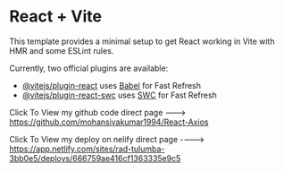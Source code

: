 # React + Vite

This template provides a minimal setup to get React working in Vite with HMR and some ESLint rules.

Currently, two official plugins are available:

- [@vitejs/plugin-react](https://github.com/vitejs/vite-plugin-react/blob/main/packages/plugin-react/README.md) uses [Babel](https://babeljs.io/) for Fast Refresh
- [@vitejs/plugin-react-swc](https://github.com/vitejs/vite-plugin-react-swc) uses [SWC](https://swc.rs/) for Fast Refresh

Click To View my github code direct page  --->  https://github.com/mohansivakumar1994/React-Axios  

Click To View my deploy on nelify direct page  ---->   https://app.netlify.com/sites/rad-tulumba-3bb0e5/deploys/666759ae416cf1363335e9c5
